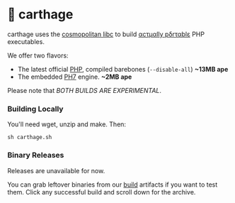 🐘 carthage
============

carthage uses the [cosmopolitan libc][cosmo] to build [αcτµαlly pδrταblε][ape] PHP executables.

We offer two flavors:

 - The latest official [PHP][php], compiled barebones (`--disable-all`) **~13MB ape**
 - The embedded [PH7][PH7] engine. **~2MB ape**

Please note that _BOTH BUILDS ARE EXPERIMENTAL_.

### Building Locally

You'll need wget, unzip and make. Then:

```
sh carthage.sh
```

### Binary Releases

Releases are unavailable for now. 

You can grab leftover binaries from our [build](https://github.com/alganet/carthage/actions) artifacts if you want to test them. Click any successful build and scroll down for the archive.

[php]: http://www.php.net
[PH7]: https://ph7.symisc.net/
[ape]: https://justine.lol/ape.html
[cosmo]:https://justine.lol/cosmopolitan/
